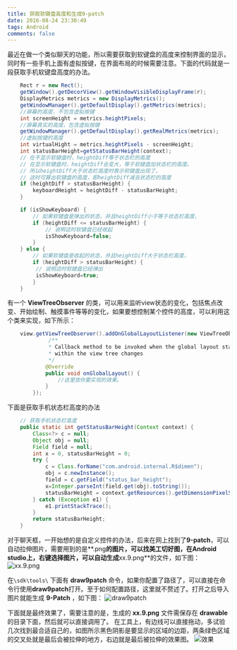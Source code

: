 ```yaml
---
title: 获取软键盘高度和生成9-patch
date: 2016-08-24 23:30:49
tags: Android
comments: false
---
```

最近在做一个类似聊天的功能，所以需要获取到软键盘的高度来控制界面的显示，同时有一些手机上面有虚拟按键，在界面布局的时候需要注意。下面的代码就是一段获取手机软键盘高度的办法。
<!-- more -->
```java
	Rect r = new Rect();
	getWindow().getDecorView().getWindowVisibleDisplayFrame(r);
	DisplayMetrics metrics = new DisplayMetrics();
	getWindowManager().getDefaultDisplay().getMetrics(metrics);
	//屏幕的高度，不包含虚拟按键
	int screenHeight = metrics.heightPixels;
	//屏幕真实的高度，包含虚拟按键
	getWindowManager().getDefaultDisplay().getRealMetrics(metrics);
	//虚拟按键的高度
	int virtualHight = metrics.heightPixels - screenHeight;
	int statusBarHeight=getStatusBarHeight(context);
	// 在不显示软键盘时，heightDiff等于状态栏的高度
	// 在显示软键盘时，heightDiff会变大，等于软键盘加状态栏的高度。
	// 所以heightDiff大于状态栏高度时表示软键盘出现了，
	// 这时可算出软键盘的高度，即heightDiff减去状态栏的高度
	if (heightDiff > statusBarHeight) {
		keyboardHeight = heightDiff - statusBarHeight;
	}

	if (isShowKeyboard) {
		// 如果软键盘是弹出的状态，并且heightDiff小于等于状态栏高度，
		if (heightDiff <= statusBarHeight) {
			// 说明这时软键盘已经收起
			isShowKeyboard=false;
		}
	} else {
        // 如果软键盘是收起的状态，并且heightDiff大于状态栏高度，
        if (heightDiff > statusBarHeight) {
         // 说明这时软键盘已经弹出
         isShowKeyboard=true;
		}
	}
```
有一个 **ViewTreeObserver** 的类，可以用来监听view状态的变化，包括焦点改变、开始绘制、触摸事件等等的变化，如果要想控制某个控件的高度，可以利用这个类来实现，如下所示：
```java
	view.getViewTreeObserver().addOnGlobalLayoutListener(new ViewTreeObserver.OnGlobalLayoutListener() {
			 /**
	         * Callback method to be invoked when the global layout state or the visibility of views
	         * within the view tree changes
	         */
            @Override
            public void onGlobalLayout() {
                //这里放你要实现的效果。
            }
        });
```
下面是获取手机状态栏高度的办法
```java
	// 获取手机状态栏高度
    public static int getStatusBarHeight(Context context) {
        Class<?> c = null;
        Object obj = null;
        Field field = null;
        int x = 0, statusBarHeight = 0;
        try {
            c = Class.forName("com.android.internal.R$dimen");
            obj = c.newInstance();
            field = c.getField("status_bar_height");
            x=Integer.parseInt(field.get(obj).toString());
            statusBarHeight = context.getResources().getDimensionPixelSize(x);
        } catch (Exception e1) {
            e1.printStackTrace();
        }
        return statusBarHeight;
    }
```
对于聊天框，一开始想的是自定义控件的办法，后来在网上找到了**9-patch**，可以自动拉伸图片，需要用到的是**.png**的图片，可以找美工切好图，在Android studio上，右键选择图片，可以自动生成**xx.9.png**的文件，如下图：
![xx.9.png](http://img.blog.csdn.net/20160824174835941)

在```\sdk\tools\``` 下面有 **draw9patch**  命令，如果你配置了路径了，可以直接在命令行使用**draw9patch**打开。至于如何配置路径，这里就不赘述了。打开之后导入图片就能生成 **9-Patch** ，如下图：
![draw9patch](http://img.blog.csdn.net/20160824204210485)

下面就是最终效果了，需要注意的是，生成的 **xx.9.png** 文件需保存在 **drawable** 的目录下面，然后就可以直接调用了。
在工具上，有边线可以直接拖动，多试验几次找到最合适自己的，如图所示黑色阴影是要显示的区域的边距，两条绿色区域的交叉处就是最后会被拉伸的地方，右边就是最后被拉伸的效果图。
![效果](http://img.blog.csdn.net/20160824174900410)
